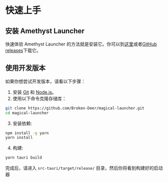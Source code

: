 # 快速上手

## 安装 Amethyst Launcher

快速体验 Amethyst Launcher 的方法就是安装它。你可以到[这里](https://www.magicallauncher.org/)或者[GitHub releases](https://github.com/Broken-Deer/magical-launcher)下载它。

## 使用开发版本

如果你想尝试开发版本，请看以下步骤：

1. 安装 [Git](https://git-scm.com/) 和 [Node.js](https://nodejs.org)。
2. 使用以下命令克隆存储库：

```sh
git clone https://github.com/Broken-Deer/magical-launcher.git
cd magical-launcher
```

3. 安装依赖:

```sh
npm install -g yarn
yarn install
```

4. 构建:

```sh
yarn tauri build
```

完成后，请进入 `src-tauri/target/release/` 目录，然后你将看到构建好的启动器

